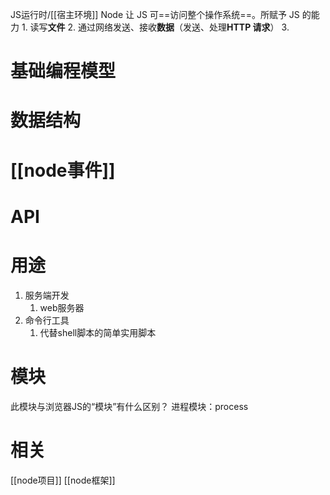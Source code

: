 JS运行时/[[宿主环境]] 
Node 让 JS 可==访问整个操作系统==。所赋予 JS 的能力
	1. 读写**文件** 
	2. 通过网络发送、接收**数据**（发送、处理**HTTP 请求**）
	3. 

# 基础编程模型
# 数据结构
# [[node事件]] 
# API
# 用途
1. 服务端开发
	1. web服务器
2. 命令行工具
	1. 代替shell脚本的简单实用脚本
# 模块
此模块与浏览器JS的“模块”有什么区别？
进程模块：process
# 相关
[[node项目]] 
[[node框架]] 
